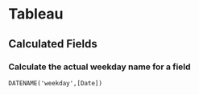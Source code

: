 # Tableau

## Calculated Fields

### Calculate the actual weekday name for a field
```
DATENAME('weekday',[Date])
```
